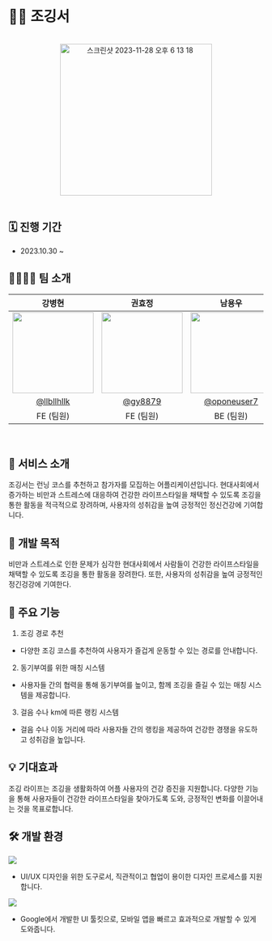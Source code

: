 # 🏃‍♀️ 조깅서

<br/>

<div align="center">
  <img width="300" alt="스크린샷 2023-11-28 오후 6 13 18" src="https://github.com/LikeLionRunnersApp/.github/assets/33623123/d2ec3ac7-2448-4af5-8c35-19bee43f93b3">
</div>

<br />

## 🗓️ 진행 기간

- 2023.10.30 ~

## 👨‍👨‍👧‍👧 팀 소개

|                                      강병현                                      |                                        권효정                                         |                                        남용우                                         |                                        박수인                                         |                                        이재현                                         |                                        장주형                                         |                                        조은비                                         |
| :------------------------------------------------------------------------------: | :-----------------------------------------------------------------------------------: | :-----------------------------------------------------------------------------------: | :-----------------------------------------------------------------------------------: | :-----------------------------------------------------------------------------------: | :-----------------------------------------------------------------------------------: | :-----------------------------------------------------------------------------------: |
| <img width="160px" src="https://avatars.githubusercontent.com/u/33623123?v=4" /> | <img width="160px" src="https://avatars.githubusercontent.com/u/99649795?s=96&v=4" /> | <img width="160px" src="https://avatars.githubusercontent.com/u/71217787?s=96&v=4" /> | <img width="160px" src="https://avatars.githubusercontent.com/u/126747506?s=96&v=4"/> | <img width="160px" src="https://avatars.githubusercontent.com/u/102959479?s=96&v=4"/> | <img width="160px" src="https://avatars.githubusercontent.com/u/144659958?s=96&v=4"/> | <img width="160px" src="https://avatars.githubusercontent.com/u/119511421?s=96&v=4"/> |
|                    [@llbllhllk](https://github.com/llbllhllk)                    |                         [@gy8879](https://github.com/gy8879)                          |                     [@oponeuser7](https://github.com/oponeuser7)                      |                     [@sooooooing](https://github.com/sooooooing)                      |                    [@PangHee1027](https://github.com/PangHee1027)                     |                     [@BrothersJJ](https://github.com/BrothersJJ)                      |                        [@jeb0730](https://github.com/jeb0730)                         |
|                                    FE (팀원)                                     |                                       FE (팀원)                                       |                                       BE (팀원)                                       |                                       FE (팀원)                                       |                                       FE (팀장)                                       |                                       FE (팀원)                                       |                                       FE (팀원)                                       |

<br />

## 🤗 서비스 소개

조깅서는 런닝 코스를 추천하고 참가자를 모집하는 어플리케이션입니다. 현대사회에서 증가하는 비만과 스트레스에 대응하여 건강한 라이프스타일을 채택할 수 있도록 조깅을 통한 활동을 적극적으로 장려하며, 사용자의 성취감을 높여 긍정적인 정신건강에 기여합니다.

## 🤔 개발 목적

비만과 스트레스로 인한 문제가 심각한 현대사회에서 사람들이 건강한 라이프스타일을 채택할 수 있도록 조깅을 통한 활동을 장려한다. 또한, 사용자의 성취감을 높여 긍정적인 정긴겅강에 기여한다.

## 🚀 주요 기능

1. 조깅 경로 추천

- 다양한 조깅 코스를 추천하여 사용자가 즐겁게 운동할 수 있는 경로를 안내합니다.

2. 동기부여를 위한 매칭 시스템

- 사용자들 간의 협력을 통해 동기부여를 높이고, 함께 조깅을 즐길 수 있는 매칭 시스템을 제공합니다.

3. 걸음 수나 km에 따른 랭킹 시스템

- 걸음 수나 이동 거리에 따라 사용자들 간의 랭킹을 제공하여 건강한 경쟁을 유도하고 성취감을 높입니다.

## 💡 기대효과

조깅 라이프는 조깅을 생활화하여 어플 사용자의 건강 증진을 지원합니다. 다양한 기능을 통해 사용자들이 건강한 라이프스타일을 찾아가도록 도와, 긍정적인 변화를 이끌어내는 것을 목표로합니다.

## 🛠️ 개발 환경

<img src="https://img.shields.io/badge/figma-0769AD?style=for-the-badge&logo=figma&logoColor=white">

- UI/UX 디자인을 위한 도구로서, 직관적이고 협업이 용이한 디자인 프로세스를 지원합니다.

<img src="https://img.shields.io/badge/flutter-F80000?style=for-the-badge&logo=flutter&logoColor=white">

- Google에서 개발한 UI 툴킷으로, 모바일 앱을 빠르고 효과적으로 개발할 수 있게 도와줍니다.
